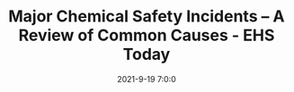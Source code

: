 ---
"title": "Major Chemical Safety Incidents – A Review of Common Causes - EHS Today"
"date": "2021-9-19 7:0:0"
"feed_name": "GOOGLENEWSINDUSTRIAL"
"feed_website": "https://news.google.com/search?q=industrial%2Bincident&hl=en-US&gl=US&ceid=US:en"
"feed_rss": "https://news.google.com/rss/search?q=industrial%2Bincident&hl=en-US&gl=US&ceid=US:en"
"link": "https://www.ehstoday.com/webinars/webinar/21175631/major-chemical-safety-incidents-a-review-of-common-causes"
"file": "_posts/2021-1-1-4d9da08fce3b4d44ee4d5669cec966975a3b828e.md"
"accident": "1"
"drilling": "0"
"dead": "0"
"injured": "0"
"where": "unknown site"
---